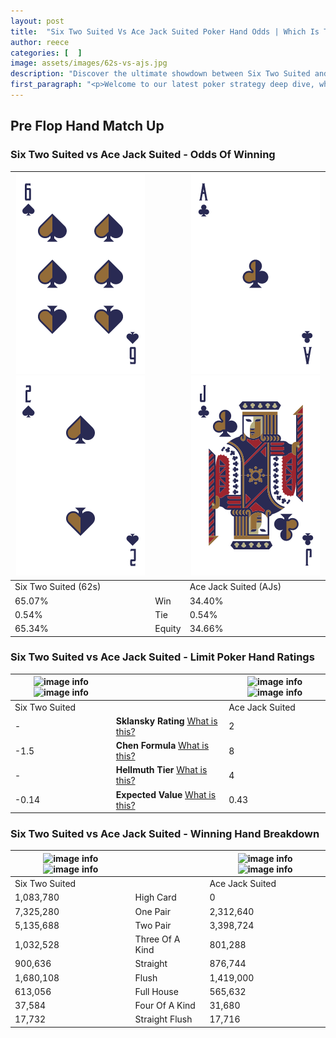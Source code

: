 ```yaml
---
layout: post
title:  "Six Two Suited Vs Ace Jack Suited Poker Hand Odds | Which Is The Better Hand In Poker? A Complete Guide"
author: reece
categories: [  ]
image: assets/images/62s-vs-ajs.jpg
description: "Discover the ultimate showdown between Six Two Suited and Ace Jack Suited in poker! Uncover the odds, strategies, and scenarios where one hand triumphs over the other. Get ready to up your poker game with this thrilling analysis."
first_paragraph: "<p>Welcome to our latest poker strategy deep dive, where we're pitting two distinct hands against each other in a high-stakes showdown: Six Two Suited vs Ace Jack Suited.</p><p>In the dynamic world of poker, every decision counts, and knowing which hand holds the upper hand is key to your success at the table.</p><p>In this article, we'll dissect these two hands, explore the scenarios where one dominates the other, and equip you with the knowledge to make strategic choices that can tip the odds in your favor.</p><p>Get ready to unravel the intriguing dynamics of these poker hands and elevate your game to new heights.</p>"
---
```




[comment]: # (sp0)

## Pre Flop Hand Match Up

<div class="table hand-ratings" markdown="1"> 



### Six Two Suited vs Ace Jack Suited - Odds Of Winning


    
| ![image info](assets/images/hand1/6.png) ![image info](assets/images/hand1/2.png) |  | ![image info](assets/images/hand2/a.png) ![image info](assets/images/hand2/j.png) |
| -------- | -------- | -------- |
| Six Two Suited (62s) |  | Ace Jack Suited (AJs) |
| 65.07% | Win | 34.40% |
| 0.54% | Tie | 0.54% |
| 65.34% | Equity | 34.66% |




[comment]: # (sp1)



### Six Two Suited vs Ace Jack Suited - Limit Poker Hand Ratings


    
| ![image info](https://www.riverpairs.com/assets/images/hand1/6.png) ![image info](https://www.riverpairs.com/assets/images/hand1/2.png) |  | ![image info](https://www.riverpairs.com/assets/images/hand2/a.png) ![image info](https://www.riverpairs.com/assets/images/hand2/j.png) |
| -------- | -------- | -------- |
| Six Two Suited |  | Ace Jack Suited |
| - | **Sklansky Rating** [What is this?](/sklansky-rating-explained) | 2 |
| -1.5 | **Chen Formula** [What is this?](/chen-formula-explained) | 8 |
| - | **Hellmuth Tier** [What is this?](/Hellmuth-tier-explained) | 4 |
| -0.14 | **Expected Value** [What is this?](/expected-value-explained) | 0.43 |




[comment]: # (sp2)



### Six Two Suited vs Ace Jack Suited - Winning Hand Breakdown


    
| ![image info](https://www.riverpairs.com/assets/images/hand1/6.png) ![image info](https://www.riverpairs.com/assets/images/hand1/2.png) |  | ![image info](https://www.riverpairs.com/assets/images/hand2/a.png) ![image info](https://www.riverpairs.com/assets/images/hand2/j.png) |
| -------- | -------- | -------- |
| Six Two Suited |  | Ace Jack Suited |
| 1,083,780 | High Card | 0 |
| 7,325,280 | One Pair | 2,312,640 |
| 5,135,688 | Two Pair | 3,398,724 |
| 1,032,528 | Three Of A Kind | 801,288 |
| 900,636 | Straight | 876,744 |
| 1,680,108 | Flush | 1,419,000 |
| 613,056 | Full House | 565,632 |
| 37,584 | Four Of A Kind | 31,680 |
| 17,732 | Straight Flush | 17,716 |




[comment]: # (sp3)



</div>

[comment]: # (sp4)



[comment]: # (sp5)

